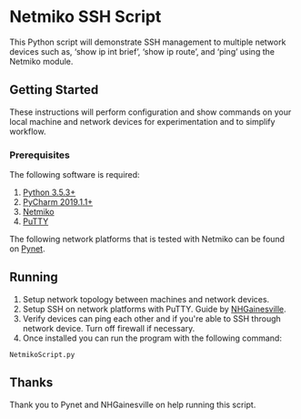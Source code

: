 # Netmiko SSH Script

This Python script will demonstrate SSH management to multiple network devices such as, ‘show ip int brief’, ‘show ip route’, and ‘ping’ using the Netmiko module. 

## Getting Started

These instructions will perform configuration and show commands on your local machine and network devices for experimentation and to simplify workflow. 

### Prerequisites

The following software is required:
1. [Python 3.5.3+](https://www.python.org/downloads/)
2. [PyCharm 2019.1.1+](https://www.jetbrains.com/pycharm/download/#section=windows)
3. [Netmiko](https://pypi.org/project/netmiko/)
4. [PuTTY](https://www.chiark.greenend.org.uk/~sgtatham/putty/latest.html)

The following network platforms that is tested with Netmiko can be found on [Pynet](https://pynet.twb-tech.com/blog/automation/netmiko.html).

## Running

1. Setup network topology between machines and network devices.
2. Setup SSH on network platforms with PuTTY. Guide by [NHGainesville](https://youtu.be/3v3Iw87vEQ8).
3. Verify devices can ping each other and if you're able to SSH through network device. Turn off firewall if necessary. 
4. Once installed you can run the program with the following command:

```
NetmikoScript.py
```

## Thanks
Thank you to Pynet and NHGainesville on help running this script. 

